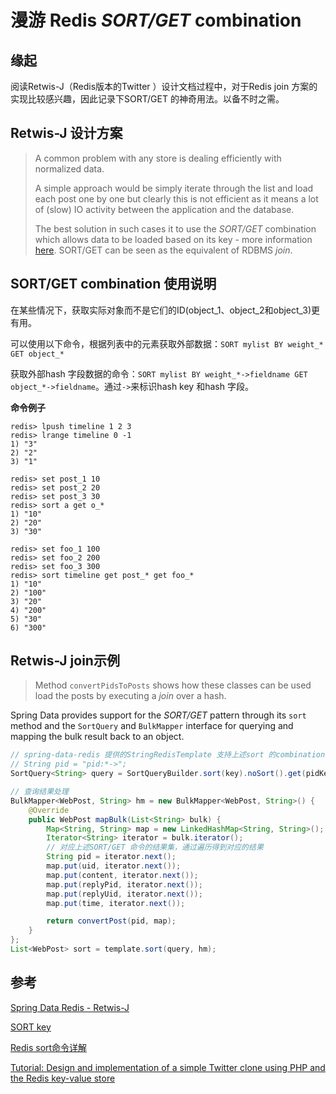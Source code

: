 # 漫游 Redis *SORT/GET* combination

## 缘起

阅读Retwis-J（Redis版本的Twitter ）设计文档过程中，对于Redis join 方案的实现比较感兴趣，因此记录下SORT/GET 的神奇用法。以备不时之需。

## Retwis-J 设计方案

> A common problem with any store is dealing efficiently with normalized data. 
>
> A simple approach would be simply iterate through the list and load each post one by one but clearly this is not efficient as it means a lot of (slow) IO activity between the application and the database.
>
> The best solution in such cases it to use the *SORT/GET* combination which allows data to be loaded based on its key - more information [here](http://redis.io/commands/sort). SORT/GET can be seen as the equivalent of RDBMS *join*. 

## SORT/GET combination 使用说明

在某些情况下，获取实际对象而不是它们的ID(object_1、object_2和object_3)更有用。

可以使用以下命令，根据列表中的元素获取外部数据：`SORT mylist BY weight_* GET object_*`

获取外部hash 字段数据的命令：`SORT mylist BY weight_*->fieldname GET object_*->fieldname`。通过`->`来标识hash key 和hash 字段。

**命令例子**

```shell
redis> lpush timeline 1 2 3
redis> lrange timeline 0 -1
1) "3"
2) "2"
3) "1"

redis> set post_1 10
redis> set post_2 20
redis> set post_3 30
redis> sort a get o_*
1) "10"
2) "20"
3) "30"

redis> set foo_1 100
redis> set foo_2 200
redis> set foo_3 300
redis> sort timeline get post_* get foo_*
1) "10"
2) "100"
3) "20"
4) "200"
5) "30"
6) "300"
```

## Retwis-J join示例

> Method `convertPidsToPosts` shows how these classes can be used load the posts by executing a *join* over a hash.

Spring Data provides support for the *SORT/GET* pattern through its `sort` method and the `SortQuery` and `BulkMapper` interface for querying and mapping the bulk result back to an object. 

```java
// spring-data-redis 提供的StringRedisTemplate 支持上述sort 的combination 操作
// String pid = "pid:*->";
SortQuery<String> query = SortQueryBuilder.sort(key).noSort().get(pidKey).get(pid + uid).get(pid + content).get(pid + replyPid).get(pid + replyUid).get(pid + time).limit(range.begin, range.end).build();

```

```java
// 查询结果处理
BulkMapper<WebPost, String> hm = new BulkMapper<WebPost, String>() {
	@Override
	public WebPost mapBulk(List<String> bulk) {
		Map<String, String> map = new LinkedHashMap<String, String>();
		Iterator<String> iterator = bulk.iterator();
		// 对应上述SORT/GET 命令的结果集，通过遍历得到对应的结果
		String pid = iterator.next();
		map.put(uid, iterator.next());
		map.put(content, iterator.next());
		map.put(replyPid, iterator.next());
		map.put(replyUid, iterator.next());
		map.put(time, iterator.next());

		return convertPost(pid, map);
	}
};
List<WebPost> sort = template.sort(query, hm);

```



## 参考

[Spring Data Redis - Retwis-J](https://docs.spring.io/spring-data/data-keyvalue/examples/retwisj/current/#retwisj:design)

[SORT key](https://redis.io/commands/sort)

[Redis sort命令详解](https://cloud.tencent.com/developer/article/1491232)

[Tutorial: Design and implementation of a simple Twitter clone using PHP and the Redis key-value store](https://redis.io/topics/twitter-clone)

